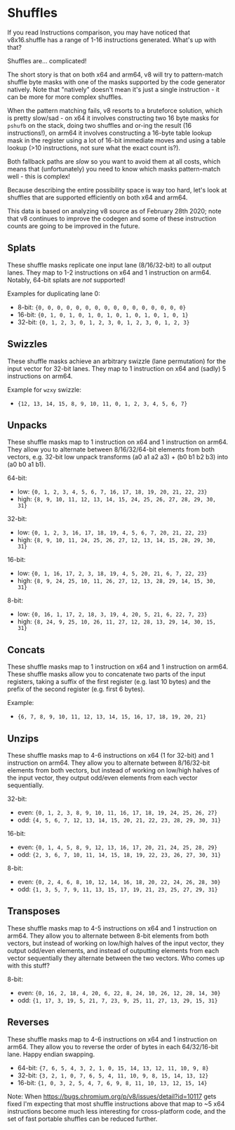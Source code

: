 # Shuffles

If you read Instructions comparison, you may have noticed that v8x16.shuffle has a range of 1-16 instructions generated. What's up with that?

Shuffles are... complicated!

The short story is that on both x64 and arm64, v8 will try to pattern-match shuffle byte masks with one of the masks supported by the code generator natively. Note that "natively" doesn't mean it's just a single instruction - it can be more for more complex shuffles.

When the pattern matching fails, v8 resorts to a bruteforce solution, which is pretty slow/sad - on x64 it involves constructing two 16 byte masks for `pshufb` on the stack, doing two shuffles and or-ing the result (16 instructions!), on arm64 it involves constructing a 16-byte table lookup mask in the register using a lot of 16-bit immediate moves and using a table lookup (>10 instructions, not sure what the exact count is?).

Both fallback paths are *slow* so you want to avoid them at all costs, which means that (unfortunately) you need to know which masks pattern-match well - this is complex!

Because describing the entire possibility space is way too hard, let's look at shuffles that are supported efficiently on both x64 and arm64.

This data is based on analyzing v8 source as of February 28th 2020; note that v8 continues to improve the codegen and some of these instruction counts are going to be improved in the future.

## Splats

These shuffle masks replicate one input lane (8/16/32-bit) to all output lanes. They map to 1-2 instructions on x64 and 1 instruction on arm64.
Notably, 64-bit splats are *not* supported!

Examples for duplicating lane 0:

- 8-bit: `{0, 0, 0, 0, 0, 0, 0, 0, 0, 0, 0, 0, 0, 0, 0, 0}`
- 16-bit: `{0, 1, 0, 1, 0, 1, 0, 1, 0, 1, 0, 1, 0, 1, 0, 1}`
- 32-bit: `{0, 1, 2, 3, 0, 1, 2, 3, 0, 1, 2, 3, 0, 1, 2, 3}`

## Swizzles

These shuffle masks achieve an arbitrary swizzle (lane permutation) for the input vector for 32-bit lanes. They map to 1 instruction on x64 and (sadly) 5 instructions on arm64.

Example for `wzxy` swizzle:

- `{12, 13, 14, 15, 8, 9, 10, 11, 0, 1, 2, 3, 4, 5, 6, 7}`

## Unpacks

These shuffle masks map to 1 instruction on x64 and 1 instruction on arm64.
They allow you to alternate between 8/16/32/64-bit elements from both vectors, e.g. 32-bit low unpack transforms (a0 a1 a2 a3) + (b0 b1 b2 b3) into (a0 b0 a1 b1).

64-bit:
- low: `{0, 1, 2, 3, 4, 5, 6, 7, 16, 17, 18, 19, 20, 21, 22, 23}`
- high: `{8, 9, 10, 11, 12, 13, 14, 15, 24, 25, 26, 27, 28, 29, 30, 31}`
 
32-bit:
- low: `{0, 1, 2, 3, 16, 17, 18, 19, 4, 5, 6, 7, 20, 21, 22, 23}`
- high: `{8, 9, 10, 11, 24, 25, 26, 27, 12, 13, 14, 15, 28, 29, 30, 31}`
   
16-bit:
- low: `{0, 1, 16, 17, 2, 3, 18, 19, 4, 5, 20, 21, 6, 7, 22, 23}`
- high: `{8, 9, 24, 25, 10, 11, 26, 27, 12, 13, 28, 29, 14, 15, 30, 31}`

8-bit:
- low: `{0, 16, 1, 17, 2, 18, 3, 19, 4, 20, 5, 21, 6, 22, 7, 23}`
- high: `{8, 24, 9, 25, 10, 26, 11, 27, 12, 28, 13, 29, 14, 30, 15, 31}`


## Concats

These shuffle masks map to 1 instruction on x64 and 1 instruction on arm64.
These shuffle masks allow you to concatenate two parts of the input registers, taking a suffix of the first register (e.g. last 10 bytes) and the prefix of the second register (e.g. first 6 bytes).

Example:

- `{6, 7, 8, 9, 10, 11, 12, 13, 14, 15, 16, 17, 18, 19, 20, 21}`

## Unzips

These shuffle masks map to 4-6 instructions on x64 (1 for 32-bit) and 1 instruction on arm64.
They allow you to alternate between 8/16/32-bit elements from both vectors, but instead of working on low/high halves of the input vector, they output odd/even elements from each vector sequentially.

32-bit:
- even: `{0, 1, 2, 3, 8, 9, 10, 11, 16, 17, 18, 19, 24, 25, 26, 27}`
- odd: `{4, 5, 6, 7, 12, 13, 14, 15, 20, 21, 22, 23, 28, 29, 30, 31}`

16-bit:
- even: `{0, 1, 4, 5, 8, 9, 12, 13, 16, 17, 20, 21, 24, 25, 28, 29}`
- odd: `{2, 3, 6, 7, 10, 11, 14, 15, 18, 19, 22, 23, 26, 27, 30, 31}`

8-bit:
- even: `{0, 2, 4, 6, 8, 10, 12, 14, 16, 18, 20, 22, 24, 26, 28, 30}`
- odd: `{1, 3, 5, 7, 9, 11, 13, 15, 17, 19, 21, 23, 25, 27, 29, 31}`

## Transposes

These shuffle masks map to 4-5 instructions on x64 and 1 instruction on arm64.
They allow you to alternate between 8-bit elements from both vectors, but instead of working on low/high halves of the input vector, they output odd/even elements, and instead of outputting elements from each vector sequentially they alternate between the two vectors. Who comes up with this stuff?

8-bit:
- even: `{0, 16, 2, 18, 4, 20, 6, 22, 8, 24, 10, 26, 12, 28, 14, 30}`
- odd: `{1, 17, 3, 19, 5, 21, 7, 23, 9, 25, 11, 27, 13, 29, 15, 31}`

## Reverses

These shuffle masks map to 4-6 instructions on x64 and 1 instruction on arm64.
They allow you to reverse the order of bytes in each 64/32/16-bit lane. Happy endian swapping.

- 64-bit: `{7, 6, 5, 4, 3, 2, 1, 0, 15, 14, 13, 12, 11, 10, 9, 8}`
- 32-bit: `{3, 2, 1, 0, 7, 6, 5, 4, 11, 10, 9, 8, 15, 14, 13, 12}`
- 16-bit: `{1, 0, 3, 2, 5, 4, 7, 6, 9, 8, 11, 10, 13, 12, 15, 14}`

Note: When https://bugs.chromium.org/p/v8/issues/detail?id=10117 gets fixed I'm expecting that most shuffle instructions above that map to ~5 x64 instructions become much less interesting for cross-platform code, and the set of fast portable shuffles can be reduced further.

